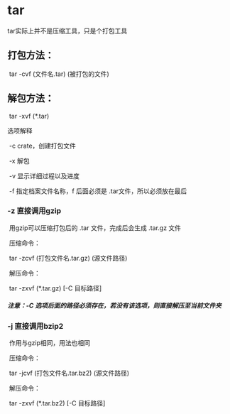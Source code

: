 # tar

tar实际上并不是压缩工具，只是个打包工具

## 打包方法：

​	tar -cvf (文件名.tar) (被打包的文件)

## 解包方法：

​	tar -xvf (*.tar)

选项解释

​	-c	crate，创建打包文件

​	-x	解包

​	-v	显示详细过程以及进度

​	-f	指定档案文件名称，f 后面必须是 .tar文件，所以必须放在最后

### 	-z	直接调用gzip

​		用gzip可以压缩打包后的 .tar 文件，完成后会生成 .tar.gz 文件

​		压缩命令：

​			tar -zcvf (打包文件名.tar.gz) (源文件路径)

​		解压命令：

​			tar -zxvf (*.tar.gz) [-C 目标路径]

##### 				注意：-C 选项后面的路径必须存在，若没有该选项，则直接解压至当前文件夹

### 	-j	直接调用bzip2

​		作用与gzip相同，用法也相同

​		压缩命令：

​			tar -jcvf (打包文件名.tar.bz2) (源文件路径)

​		解压命令：

​			tar -zxvf (*.tar.bz2) [-C 目标路径]

